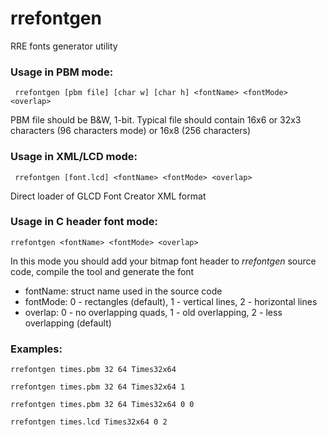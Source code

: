 # rrefontgen
RRE fonts generator utility

### Usage in PBM mode:
   ` rrefontgen [pbm file] [char w] [char h] <fontName> <fontMode> <overlap>`
  
  PBM file should be B&W, 1-bit. Typical file should contain 16x6 or 32x3 characters (96 characters mode) or 16x8 (256 characters)
  
### Usage in XML/LCD mode:
   ` rrefontgen [font.lcd] <fontName> <fontMode> <overlap>`
  
  Direct loader of GLCD Font Creator XML format
  
### Usage in C header font mode:

   `rrefontgen <fontName> <fontMode> <overlap>`
  
  In this mode you should add your bitmap font header to *rrefontgen* source code, compile the tool and generate the font
  
- fontName: struct name used in the source code
- fontMode: 0 - rectangles (default), 1 - vertical lines, 2 - horizontal lines
- overlap:  0 - no overlapping quads, 1 - old overlapping, 2 - less overlapping (default)

### Examples: ###
   `rrefontgen times.pbm 32 64 Times32x64`
   
   `rrefontgen times.pbm 32 64 Times32x64 1`
   
   `rrefontgen times.pbm 32 64 Times32x64 0 0`
   
   `rrefontgen times.lcd Times32x64 0 2`
